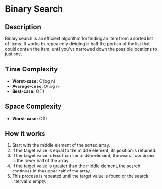 # Binary Search

## Description
Binary search is an efficient algorithm for finding an item from a sorted list of items. It works by repeatedly dividing in half the portion of the list that could contain the item, until you've narrowed down the possible locations to just one.

## Time Complexity
*   **Worst-case:** O(log n)
*   **Average-case:** O(log n)
*   **Best-case:** O(1)

## Space Complexity
*   **Worst-case:** O(1)

## How it works
1.  Start with the middle element of the sorted array.
2.  If the target value is equal to the middle element, its position is returned.
3.  If the target value is less than the middle element, the search continues in the lower half of the array.
4.  If the target value is greater than the middle element, the search continues in the upper half of the array.
5.  This process is repeated until the target value is found or the search interval is empty.
